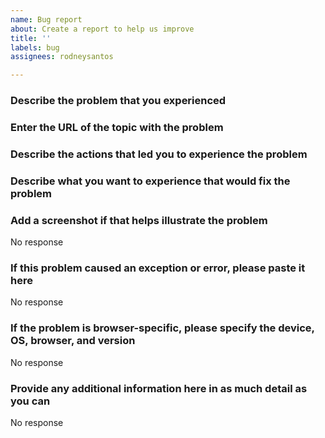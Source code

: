 ```yaml
---
name: Bug report
about: Create a report to help us improve
title: ''
labels: bug
assignees: rodneysantos

---
```


### Describe the problem that you experienced

### Enter the URL of the topic with the problem

### Describe the actions that led you to experience the problem

### Describe what you want to experience that would fix the problem

### Add a screenshot if that helps illustrate the problem
No response

### If this problem caused an exception or error, please paste it here
No response

### If the problem is browser-specific, please specify the device, OS, browser, and version
No response

### Provide any additional information here in as much detail as you can
No response
